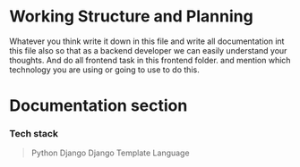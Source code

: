 # Working Structure and Planning
Whatever you think write it down in this file and write all documentation int this file also so that as a backend developer we can easily understand your thoughts. And do all frontend task in this frontend folder. and mention which technology you are using or going to use to do this.

# Documentation section
### Tech stack 
> Python 
> Django 
> Django Template Language 
